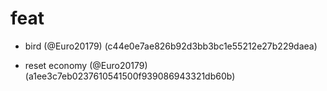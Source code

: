 # feat

* bird (@Euro20179) (c44e0e7ae826b92d3bb3bc1e55212e27b229daea)

* reset economy (@Euro20179) (a1ee3c7eb0237610541500f939086943321db60b)


